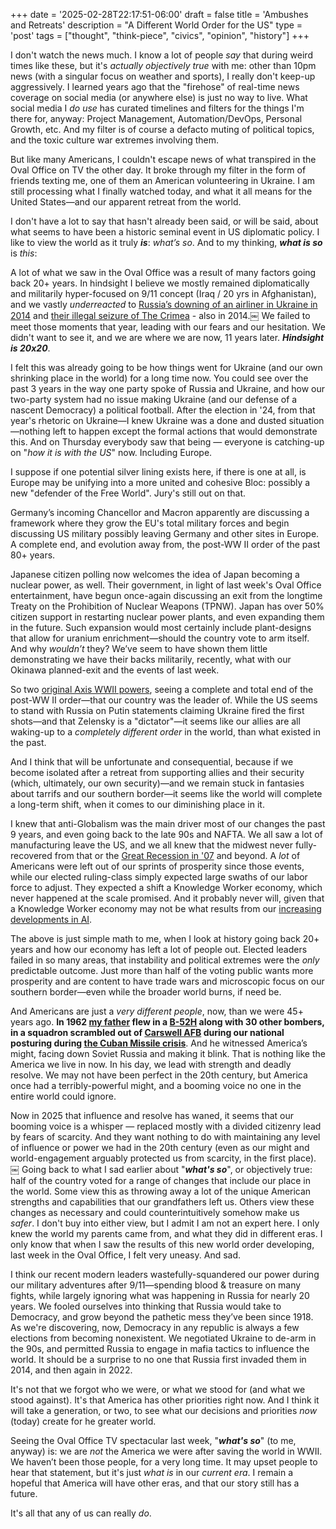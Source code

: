 +++
date = '2025-02-28T22:17:51-06:00'
draft = false
title = 'Ambushes and Retreats'
description = "A Different World Order for the US"
type = 'post'
tags = ["thought", "think-piece", "civics", "opinion", "history"]
+++

I don't watch the news much.  I know a lot of people *say* that during weird times like these, but it's *actually objectively true* with me: other than 10pm news (with a singular focus on weather and sports), I really don't keep-up aggressively.  I learned years ago that the "firehose" of real-time news coverage on social media (or anywhere else) is just no way to live.  What social media I *do use* has curated timelines and filters for the things I'm there for, anyway: Project Management, Automation/DevOps, Personal Growth, etc.  And my filter is of course a defacto muting of political topics, and the toxic culture war extremes involving them.  

But like many Americans, I couldn't escape news of what transpired in the Oval Office on TV the other day.  It broke through my filter in the form of friends texting me, one of them an American volunteering in Ukraine.  I am still processing what I finally watched today, and what it all means for the United States—and our apparent retreat from the world.  

I don't have a lot to say that hasn't already been said, or will be said, about what seems to have been a historic seminal event in US diplomatic policy.  I like to view the world as it truly ***is***: *what’s so*. And to my thinking, ***what is so*** is *this*:    

A lot of what we saw in the Oval Office was a result of many factors going back 20+ years.  In hindsight I believe we mostly remained diplomatically and militarily hyper-focused on 9/11 concept (Iraq / 20 yrs in Afghanistan), and we vastly *underreacted* to [Russia’s downing of an airliner in Ukraine in 2014](https://en.wikipedia.org/wiki/Malaysia_Airlines_Flight_17) and [their illegal seizure of The Crimea](https://en.wikipedia.org/wiki/Annexation_of_Crimea_by_the_Russian_Federation) - also in 2014.￼ We failed to meet those moments that year, leading with our fears and our hesitation. We didn't want to see it, and we are where we are now, 11 years later.  ***Hindsight is 20x20***.  
 
I felt this was already going to be how things went for Ukraine (and our own shrinking place in the world) for a long time now. 
 You could see over the past 3 years in the way one party spoke of Russia and Ukraine, and how our two-party system had no issue making Ukraine (and our defense of a nascent Democracy) a political football.  After the election in '24, from that year's rhetoric on Ukraine—I knew Ukraine was a done and dusted situation—nothing left to happen except the formal actions that would demonstrate this. And on Thursday everybody saw that being — everyone is catching-up on "*how it is with the US*" now.  Including Europe.  

I suppose if one potential silver lining exists here, if there is one at all, is Europe may be unifying into a more united and cohesive Bloc: possibly a new "defender of the Free World".  Jury's still out on that.   

Germany’s incoming Chancellor and Macron apparently are discussing a framework where they grow the EU's total military forces and begin discussing US military possibly leaving Germany and other sites in Europe.  A complete end, and evolution away from, the post-WW II order of the past 80+ years.   

Japanese citizen polling now welcomes the idea of Japan becoming a nuclear power, as well.  Their government, in light of last week's Oval Office entertainment, have begun once-again discussing an exit from the longtime Treaty on the Prohibition of Nuclear Weapons (TPNW).  Japan has over 50% citizen support in restarting nuclear power plants, and even expanding them in the future.  Such expansion would most certainly include plant-designs that allow for uranium enrichment—should the country vote to arm itself.  And why *wouldn’t* they?  We’ve seem to have shown them little demonstrating we have their backs militarily, recently, what with our Okinawa planned-exit and the events of last week.  

So two [original Axis WWII powers](https://en.wikipedia.org/wiki/Axis_powers), seeing a complete and total end of the post-WW II order—that our country was the leader of.  While the US seems to stand with Russia on Putin statements claiming Ukraine fired the first shots—and that Zelensky is a "dictator"—it seems like our allies are all waking-up to a *completely different order* in the world, than what existed in the past.  

And I think that will be unfortunate and consequential, because if we become isolated after a retreat from supporting allies and their security (which, ultimately, our own security)—and we remain stuck in fantasies about tarrifs and our southern border—it seems like the world will complete a long-term shift, when it comes to our diminishing place in it.  

I knew that anti-Globalism was the main driver most of our changes the past 9 years, and even going back to the late 90s and NAFTA. We all saw a lot of manufacturing leave the US, and we all knew that the midwest never fully-recovered from that or the [Great Recession in '07](https://en.wikipedia.org/wiki/Great_Recession) and beyond.  A *lot* of Americans were left out of our sprints of prosperity since those events, while our elected ruling-class simply expected large swaths of our labor force to adjust.  They expected a shift a Knowledge Worker economy, which never happened at the scale promised.  And it probably never will, given that a Knowledge Worker economy may not be what results from our [increasing developments in AI](https://en.wikipedia.org/wiki/Workplace_impact_of_artificial_intelligence).  

The above is just simple math to me, when I look at history going back 20+ years and how our economy has left a lot of people out.  Elected leaders failed in so many areas, that instability and political extremes were the *only* predictable outcome. Just more than half of the voting public wants more prosperity and are content to have trade wars and microscopic focus on our southern border—even while the broader world burns, if need be.  

And Americans are just a *very different people*, now, than we were 45+ years ago.  **In 1962 [my father](https://julianwest.me/Blog/posts/images/Dad_AirForce.jpg) flew in a [B-52H](https://www.af.mil/About-Us/Fact-Sheets/Display/Article/104465/b-52h-stratofortress/) along with 30 other bombers, in a squadron scrambled out of [Carswell AFB](https://en.wikipedia.org/wiki/Carswell_Air_Force_Base) during our national posturing during [the Cuban Missile crisis](https://en.wikipedia.org/wiki/Cuban_Missile_Crisis)**.  And he witnessed America’s might, facing down Soviet Russia and making it blink.  That is nothing like the America we live in now.  In his day, we lead with strength and deadly resolve.  We may not have been perfect in the 20th century, but America once had a terribly-powerful might, and a booming voice no one in the entire world could ignore.  

Now in 2025 that influence and resolve has waned, it seems that our booming voice is a whisper — replaced mostly with a divided citizenry lead by fears of scarcity.  And they want nothing to do with maintaining any level of influence or power we had in the 20th century (even as our might and world-engagement arguably protected us from scarcity, in the first place).  
￼
Going back to what I sad earlier about "***what's so***", or objectively true: half of the country voted for a range of changes that include our place in the world.  Some view this as throwing away a lot of the unique American strengths and capabilities that our grandfathers left us.  Others view these changes as necessary and could counterintuitively somehow make us *safer*.   I don't buy into either view, but I admit I am not an expert here.  I only knew the world my parents came from, and what they did in different eras.  I only know that when I saw the results of this new world order developing, last week in the Oval Office, I felt very uneasy.  And sad.  

I think our recent modern leaders wastefully-squandered our power during our military adventures after 9/11—spending blood & treasure on many fights, while largely ignoring what was happening in Russia for nearly 20 years. We fooled ourselves into thinking that Russia would take to Democracy, and grow beyond the pathetic mess they’ve been since 1918.  As we're discovering, now, Democracy in any republic is always a few elections from becoming nonexistent.  We negotiated Ukraine to de-arm in the 90s, and permitted Russia to engage in mafia tactics to influence the world.  It should be a surprise to no one that Russia first invaded them in 2014, and then again in 2022.  

It's not that we forgot who we were, or what we stood for (and what we stood against). It's that America has other priorities right now.  And I think it will take a generation, or two, to see what our decisions and priorities *now* (today) create for he greater world.  

Seeing the Oval Office TV spectacular last week, "***what's so***" (to me, anyway) is: we are *not* the America we were after saving the world in WWII.  We haven’t been those people, for a very long time.  It may upset people to hear that statement, but it's just *what is* in our *current era*.  I remain a hopeful that America will have other eras, and that our story still has a future.  

It's all that any of us can really *do*.  